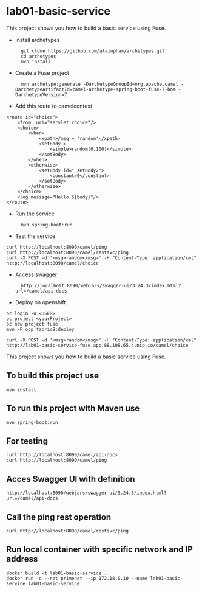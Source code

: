 # lab01-basic-service


This project shows you how to build a basic service using Fuse.

* Install archetypes

		git clone https://github.com/alainpham/archetypes.git
		cd archetypes
		mvn install
	
* Create a Fuse project
	
		mvn archetype:generate -DarchetypeGroupId=org.apache.camel -DarchetypeArtifactId=camel-archetype-spring-boot-fuse-7-bom -DarchetypeVersion=7
	
* Add this route to camelcontext

```
<route id="choice">
    <from  uri="servlet:choice"/>
    <choice>
        <when>
            <xpath>/msg = 'random'</xpath>
            <setBody >
                <simple>random(0,100)</simple>
            </setBody>
        </when>
        <otherwise>
            <setBody id="_setBody2">
                <constant>0</constant>
            </setBody>
        </otherwise>
    </choice>
    <log message="Hello ${body}"/>
</route>
```
* Run the service
	
		mvn spring-boot:run

* Test the service

```
curl http://localhost:8090/camel/ping
curl http://localhost:8090/camel/restsvc/ping
curl -X POST -d '<msg>random</msg>' -H "Content-Type: application/xml"  http://localhost:8090/camel/choice
```

* Access swagger

		http://localhost:8090/webjars/swagger-ui/3.24.3/index.html?url=/camel/api-docs

* Deploy on openshift

```
oc login -u <USER>
oc project <yourProject>
oc new-project fuse 
mvn -P ocp fabric8:deploy

curl -X POST -d '<msg>random</msg>' -H "Content-Type: application/xml"  http://lab01-basic-service-fuse.app.88.198.65.4.nip.io/camel/choice
```

This project shows you how to build a basic service using Fuse.

## To build this project use

```
mvn install
```

## To run this project with Maven use

```
mvn spring-boot:run
```


## For testing

```
curl http://localhost:8090/camel/api-docs
curl http://localhost:8090/camel/ping
```


## Acces Swagger UI with definition

```
http://localhost:8090/webjars/swagger-ui/3.24.3/index.html?url=/camel/api-docs
```

## Call the ping rest operation
```
curl http://localhost:8090/camel/restsvc/ping
```

## Run local container with specific network and IP address


```
docker build -t lab01-basic-service .
docker run -d --net primenet --ip 172.18.0.10 --name lab01-basic-service lab01-basic-service
```
